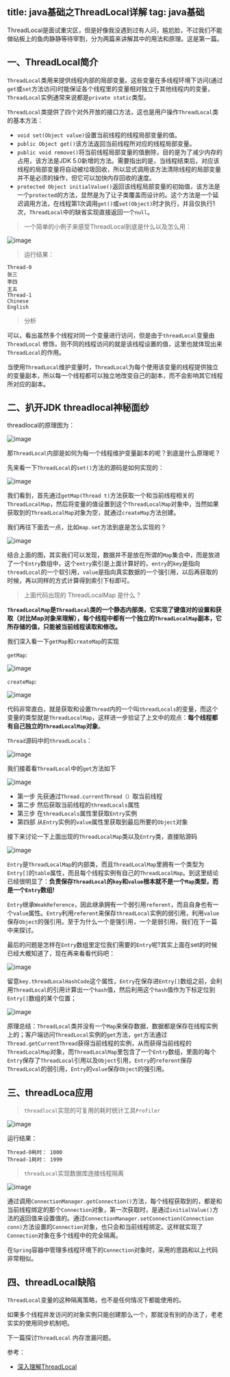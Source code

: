 title: java基础之ThreadLocal详解
tag: java基础
---
ThreadLocal是面试重灾区，但是好像我没遇到过有人问，尴尬脸，不过我们不能做砧板上的鱼肉静静等待宰割，分为两篇来讲解其中的用法和原理。这是第一篇。
<!-- more -->


## 一、ThreadLocal简介

`ThreadLocal`类用来提供线程内部的局部变量。这些变量在多线程环境下访问(通过`get`或`set`方法访问)时能保证各个线程里的变量相对独立于其他线程内的变量，`ThreadLocal`实例通常来说都是`private static`类型。

`ThreadLocal`类提供了四个对外开放的接口方法，这也是用户操作`ThreadLocal`类的基本方法：

- `void set(Object value)`设置当前线程的线程局部变量的值。
- `public Object get()`该方法返回当前线程所对应的线程局部变量。
- `public void remove()`将当前线程局部变量的值删除，目的是为了减少内存的占用，该方法是JDK 5.0新增的方法。需要指出的是，当线程结束后，对应该线程的局部变量将自动被垃圾回收，所以显式调用该方法清除线程的局部变量并不是必须的操作，但它可以加快内存回收的速度。
- `protected Object initialValue()`返回该线程局部变量的初始值，该方法是一个`protected`的方法，显然是为了让子类覆盖而设计的。这个方法是一个延迟调用方法，在线程第1次调用`get()`或`set(Object)`时才执行，并且仅执行1次，`ThreadLocal`中的缺省实现直接返回一个`null`。



> 一个简单的小例子来感受ThreadLocal到底是什么以及怎么用：

![image](http://bloghello.oursnail.cn/javabasic14-1.png)

> 运行结果：

```
Thread-0
张三
李四
王五
Thread-1
Chinese
English
```
> 分析

可以，看出虽然多个线程对同一个变量进行访问，但是由于`threadLocal`变量由`ThreadLocal` 修饰，则不同的线程访问的就是该线程设置的值，这里也就体现出来`ThreadLocal`的作用。

当使用`ThreadLocal`维护变量时，`ThreadLocal`为每个使用该变量的线程提供独立的变量副本，所以每一个线程都可以独立地改变自己的副本，而不会影响其它线程所对应的副本。


## 二、扒开JDK threadlocal神秘面纱

threadlocal的原理图为：

![image](http://xiaozhao.oursnail.cn/iKjk3GS.png)


那`ThreadLocal`内部是如何为每一个线程维护变量副本的呢？到底是什么原理呢？

先来看一下`ThreadLocal`的`set()`方法的源码是如何实现的：

![image](http://bloghello.oursnail.cn/javabasic14-2.png)


我们看到，首先通过`getMap(Thread t)`方法获取一个和当前线程相关的`ThreadLocalMap`，然后将变量的值设置到这个`ThreadLocalMap`对象中，当然如果获取到的`ThreadLocalMap`对象为空，就通过`createMap`方法创建。

我们再往下面去一点，比如`map.set`方法到底是怎么实现的？

![image](http://bloghello.oursnail.cn/javabasic14-3.png)


结合上面的图，其实我们可以发现，数据并不是放在所谓的`Map`集合中，而是放进了一个`Entry`数组中，这个`entry`索引是上面计算好的，`entry`的`key`是指向`threadLocal`的一个软引用，`value`是指向真实数据的一个强引用，以后再获取的时候，再以同样的方式计算得到索引下标即可。

> 上面代码出现的 ThreadLocalMap 是什么？

**`ThreadLocalMap`是`ThreadLocal`类的一个静态内部类，它实现了键值对的设置和获取（对比Map对象来理解），每个线程中都有一个独立的`ThreadLocalMap`副本，它所存储的值，只能被当前线程读取和修改。**

我们深入看一下`getMap`和`createMap`的实现

`getMap`:

![image](http://bloghello.oursnail.cn/javabasic14-4.png)

`createMap`:

![image](http://bloghello.oursnail.cn/javabasic14-5.png)

代码非常直白，就是获取和设置`Thread`内的一个叫`threadLocals`的变量，而这个变量的类型就是`ThreadLocalMap`，这样进一步验证了上文中的观点：**每个线程都有自己独立的`ThreadLocalMap`对象**。

`Thread`源码中的`threadLocals`：

![image](http://bloghello.oursnail.cn/javabasic14-6.png)

我们接着看`ThreadLocal`中的`get`方法如下


![image](http://bloghello.oursnail.cn/javabasic14-7.png)

- 第一步 先获通过`Thread.currentThread（）`取当前线程
- 第二步 然后获取当前线程的`threadLocals`属性
- 第三步 在`threadLocals`属性里获取`Entry`实例
- 第四部 从`Entry`实例的`value`属性里获取到最后所要的`Object`对象

接下来讨论一下上面出现的`ThreadLocalMap`类以及`Entry`类，直接贴源码


![image](http://bloghello.oursnail.cn/javabasic14-8.png)

`Entry`是`ThreadLocalMap`的内部类，而且`ThreadLocalMap`里拥有一个类型为`Entry[]`的`table`属性，而且每个线程实例有自己的`ThreadLocalMap`。到这里结论已经很明显了：**负责保存`ThreadLocal`的`key`和`value`根本就不是一个`Map`类型，而是一个`Entry`数组!**

`Entry`继承`WeakReference`，因此继承拥有一个弱引用`referent`，而且自身也有一个`value`属性。`Entry`利用`referent`来保存`threadLocal`实例的弱引用，利用`value`保存`Object`的强引用。至于为什么一个是强引用，一个是弱引用，我们在下一篇中来探讨。

最后的问题是怎样在`Entry`数组里定位我们需要的`Entry`呢?其实上面在set的时候已经大概知道了，现在再来看看代码吧：


![image](http://bloghello.oursnail.cn/javabasic14-9.png)

留意`key.threadLocalHashCode`这个属性，`Entry`在保存进`Entry[]`数组之前，会利用`ThreadLocal`的引用计算出一个`hash`值，然后利用这个`hash`值作为下标定位到`Entry[]`数组的某个位置；

![image](http://xiaozhao.oursnail.cn/thread_specific_storage_custom.png)

原理总结：`ThreadLocal`类并没有一个`Map`来保存数据，数据都是保存在线程实例上的；客户端访问`ThreadLocal`实例的`get`方法，`get`方法通过`Thread.getCurrentThread`获得当前线程的实例，从而获得当前线程的`ThreadLocalMap`对象，而`ThreadLocalMap`里包含了一个`Entry`数组，里面的每个`Entry`保存了`ThreadLocal`引用以及`Object`引用，`Entry`的`referent`保存`ThreadLocal`的弱引用，`Entry`的`value`保存`Object`的强引用。



## 三、threadLoca应用

> `threadlocal`实现的可复用的耗时统计工具`Profiler`

![image](http://bloghello.oursnail.cn/javabasic14-10.png)

运行结果：

```
Thread-0耗时： 1000
Thread-1耗时： 1999
```

> `threadLocal`实现数据库连接线程隔离

![image](http://bloghello.oursnail.cn/javabasic14-11.png)

通过调用`ConnectionManager.getConnection()`方法，每个线程获取到的，都是和当前线程绑定的那个`Connection`对象，第一次获取时，是通过`initialValue()`方法的返回值来设置值的。通过`ConnectionManager.setConnection(Connection conn)`方法设置的`Connection`对象，也只会和当前线程绑定。这样就实现了`Connection`对象在多个线程中的完全隔离。

在`Spring`容器中管理多线程环境下的`Connection`对象时，采用的思路和以上代码非常相似。

## 四、threadLocal缺陷
`ThreadLocal`变量的这种隔离策略，也不是任何情况下都能使用的。

如果多个线程并发访问的对象实例只能创建那么一个，那就没有别的办法了，老老实实的使用同步机制吧。

下一篇探讨`ThreadLocal` 内存泄漏问题。

参考：
- [深入理解ThreadLocal](http://vence.github.io/2016/05/28/threadlocal-info)